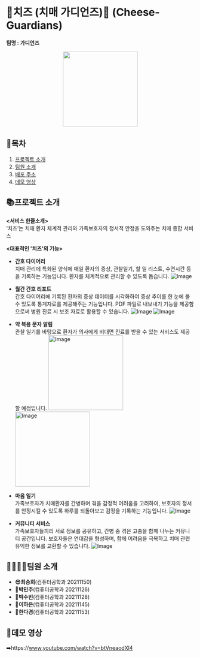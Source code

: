 # 🧀치즈 (치매 가디언즈)🧀 (Cheese-Guardians)
<b> 팀명 : 가디언즈</b>
<p align="center">
  <img src="https://user-images.githubusercontent.com/80445246/245830427-cdd7d976-233b-4f13-bf4c-a9599c9999d8.png" style="width:200px; height:200px">
 </p>

## 📖목차
1. [프로젝트 소개](#프로젝트-소개)
2. [팀원 소개](#팀원-소개)
3. [배포 주소](#배포-주소)
4. [데모 영상](#데모-영상)



## 📚프로젝트 소개
<b><서비스 한줄소개></b> <br>
 ‘치즈’는 치매 환자 체계적 관리와 가족보호자의 정서적 안정을 도와주는 치매 종합 서비스

<b><대표적인 '치즈'의 기능></b> <br>
- <b>간호 다이어리</b> <br> 
  치매 관리에 특화된 양식에 매일 환자의 증상, 관찰일기, 할 일 리스트, 수면시간 등을 기록하는 기능입니다. 환자를 체계적으로 관리할 수 있도록 돕습니다.
  ![Image](https://github.com/user-attachments/assets/7bf050a8-f9de-45aa-9fcd-2f5f29208e1d)

- <b>월간 간호 리포트</b> <br>
  간호 다이어리에 기록된 환자의 증상 데이터를 시각화하여 증상 추이를 한 눈에  볼 수 있도록  통계자료를 제공해주는 기능입니다. PDF 파일로 내보내기 기능을 제공함으로써 병원 진료 시 보조 자료로 활용할 수 있습니다.
  ![Image](https://github.com/user-attachments/assets/6db34f4a-e6a3-4846-b88e-9b9e70fe0b02)
  ![Image](https://github.com/user-attachments/assets/4e8ceac7-2046-444c-86a1-547bc53de4d4)

- <b>약 복용 문자 알림</b> <br>
  관찰 일기를 바탕으로 환자가 의사에게 비대면 진료를 받을 수 있는 서비스도 제공할 예정입니다.
  <img width="200" alt="Image" src="https://github.com/user-attachments/assets/d3414de2-6a7a-4671-ab81-627b4a42490e" />
  <img width="200" alt="Image" src="https://github.com/user-attachments/assets/cecb7dc3-4005-4995-879b-94871b95097c" />

- <b>마음 일기</b> <br>
  가족보호자가 치매환자를 간병하며 겪을 감정적 어려움을 고려하여, 보호자의 정서를 안정시킬 수 있도록 하루를 되돌아보고 감정을 기록하는 기능입니다.
  ![Image](https://github.com/user-attachments/assets/faa2a46e-7162-4dac-b426-154cc48c64da)

- <b>커뮤니티 서비스</b> <br>
  가족보호자들끼리 서로 정보를 공유하고, 간병 중 겪은 고충을 함께 나누는 커뮤니티 공간입니다. 보호자들은 연대감을 형성하며, 함께 어려움을 극복하고 치매 관련 유익한 정보를 교환할 수 있습니다.
  ![Image](https://github.com/user-attachments/assets/fe11fff6-dc5a-4b31-8000-6e0e47861a95)

## 👨‍👩‍👧‍👦팀원 소개
- <b>😎최승희</b>(컴퓨터공학과 20211150) <br>
- <b>🫡박민주</b>(컴퓨터공학과 20211126) <br>
- <b>🫡박수빈</b>(컴퓨터공학과 20211128)  <br>
- <b>🫡이하은</b>(컴퓨터공학과 20211145) <br>
- <b>🫡한다경</b>(컴퓨터공학과 20211153)  <br>
  
## 🔗데모 영상
➡️https://www.youtube.com/watch?v=btVneaodXl4


  
